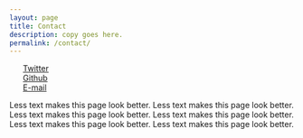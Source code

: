 ```yaml
---
layout: page
title: Contact
description: copy goes here.
permalink: /contact/
---
```


<ul style="list-style: none;"> <!-- no bullet points!!!!! -->
  <li><a href="https://twitter.com/open_archive"><i class="fa fa-twitter fa-fw"></i> <span class="network-name">Twitter</span></a></li>
<li><a href="https://github.com/openarchive"><i class="fa fa-github fa-fw"></i> <span class="network-name">Github</span></a></li>
	<li><a target="_blank" href="info@open-archive.org"><i class="fa fa-envelope-o fa-fw"></i><span class="network-name">E-mail</span></a></li>							
							
</ul>

Less text makes this page look better. 
Less text makes this page look better. 
Less text makes this page look better. 
Less text makes this page look better. 
Less text makes this page look better. 
Less text makes this page look better. 
